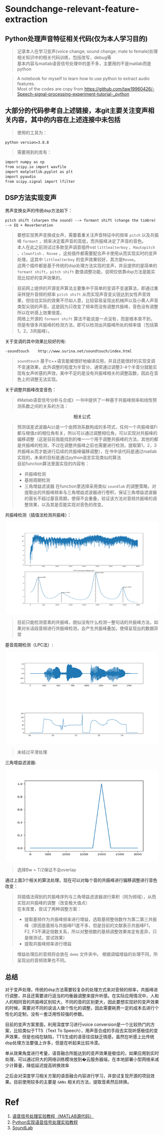 # Soundchange-relevant-feature-extraction
## Python处理声音特征相关代码(仅为本人学习目的)

>记录本人在学习变声(voice change; sound change; male to female)处理相关知识中的相关代码训练，包括改写，debug等  
>基本内容与matlab语音信号处理中的差不多，主要用的不是matlab而是python  


>A notebook for myself to learn how to use python to extract audio features.  
Most of the codes are copy from https://github.com/taw19960426/-Speech-signal-processing-experiment-tutorial-_python 

大部分的代码参考自上述链接，本git主要关注变声相关内容，其中的内容在上述连接中未包括
----

>使用的工具为：
```
python version=3.8.8
```
>需要用到的库有：  
  
```
import numpy as np
from scipy.io import wavfile
import matplotlib.pyplot as plt
import pyaudio
from scipy.signal import lfilter
```  

## DSP方法实现变声
男声变换女声的传统dsp方法如下：  
  
  ```
  pitch shift (sharpen the sound) --> formant shift (change the timbre) --> EQ + Reverberation 
  ```
  
>要想实现男声变换成女声，需要着重关注声音特征中的频率 `pitch` 以及共振峰 `formant` ，频率决定着声音的高低，而共振峰决定了声音的音色。  
本人在此之前测试过多款变声调音插件vst `littlealterboy` 、`Mautopitch` 、`clownfish` 、`Rovee` ，这些插件都需要配合声卡使用从而实现实时的变声处理，这其中 `littlealterboy` 的变声效果较好，其次是`Rovee`。  
这两个插件都是基于传统的dsp处理方法实现的变声，并且提供的是简单的 `formant shift`，`pitch shift` 数值调整功能，说明仅依靠dsp方法是能实现比较好的变声效果的。  
  
>目前网上提供的开源变声算法主要集中于简单的变调不变速算法，即通过重采样提升音频的频率 `pitch shift` 从而实现声音变尖锐达到女性声音效果，但往往实际的效果不尽如人意，比较容易呈现出机械声以及小黄人声音类型尖锐的声音。这是因为只改变了频率而没有调整共振峰，音色没有调整所以在听感上效果很差。  
网络上开源的 `formant shift` 算法不能说是一点没有，而是根本查不到，但是有很多共振峰的检测方法，即可以检测出共振峰所处的频率值（包括第1，2，3共振峰）。  
  
关于变调的其中效果比较好的有:    
```
-soundtouch    http://www.surina.net/soundtouch/index.html
``` 
> `soundtouch` 基于c++语言能被很好地编译应用，并且还能很好的实现变调不变速效果，此外调整的程度为半音分，通常通过调整3-4个半音分就能实现有女声听感的声效，美中不足的是没有共振峰相关的调整函数，因此在音色上的调整无法实现。  
>   
关于调整共振峰改变音色：  
>《Matlab语音信号分析与合成》一书中提供了一种基于共振峰频率和线性预测系数之间的关系的方法：  

<p align="center">相关公式</p>

>预测误差滤波器A(z)是一个由预测系数构成的多项式，任何一个共振峰值Fi都与根值zi的相位角有关，所以可以通过调整相位角，可以实现对共振峰的偏移调整（这是目前我能找到的唯一一个用于调整共振峰的方法，其他的都是共振峰的检测，不过在调整共振峰之前也需要进行检测，提取第1，2，3共振峰从而才能进行后续的共振峰偏移调整），在书中该代码是通过matlab实现的，未来的目标是通过python语言实现类似的算法  
>目前function算法里面实现的内容有：  
>* 共振峰检测
>* 基频周期检测
>* 三角增益滤波器
>在function里选择采用类似 `soundlab` 的调整策略，对提取出的共振峰频率与三角增益滤波器进行卷积，保证三角增益滤波器的窗长不超过基音周期，使得不会重叠，验证该方法对音频共振峰的调整效果，以及其是否能实现对音色的改变。  
  
共振峰检测（插值法检测共振峰）：  
<div align="center">
<img src=https://github.com/lxp999/Soundchange-relevant-feature-extraction/blob/main/function/img/formant_with_marks.png width="500" height = "300">
</div>  

> 目前只能检测音素的共振峰，貌似没有什么检测一整句话的共振峰方法，如果对长话段音频进行共振峰检测，会产生共振峰叠加，使得呈现出的数据异常

基音周期检测（LPC法）:  
<div align = "center">
<img src=https://github.com/lxp999/Soundchange-relevant-feature-extraction/blob/main/function/img/pitch_period.png width="500" height="300">  
</div>    

> 未经过平滑处理  

三角增益滤波器:
<div align = "center">
<img src=https://github.com/lxp999/Soundchange-relevant-feature-extraction/blob/main/function/img/TriangleFilter.png width="500" height="300">    
</div>  

> 选择Bw = T/2保证不会overlap
  
通过上面3个相关的算法处理，现在可以对每个音的共振峰进行偏移调整进行音色改变：  
> 将插值法得到的共振峰序列与三角增益滤波器进行乘积（同为频域），从而实现对共振峰的调整（改变极大值点）  
> 在本库里，尝试了两种调整方案：  
> * 提取基频作为共振峰频率进行增益，选取基频整倍数作为第二第三共振峰（原因是基频与共振峰F1差不多，但是目前的文献表示共振峰F1，F2, F3不满足倍数关系，所以对整倍数的基频调整效果肯定有差异，只是做测试，尝试效果）  
> * 提取共振峰频率进行增益  

> 增益处理后的音频将会放在 `demo` 文件夹中。
> 根据调幅增益的处理不同，所呈现出的音频效果也不同。


## 总结  
对于变声处理，传统的dsp方法需要较复杂的处理方式来对音频的频率，共振峰进行调整，并且还需要进行适当的均衡器调整来提升听感。在实际应用情况中，人和人的相同音的共振峰区别较大，不同的音的区别更大，因此要想实现好的变声效果的时候，需要对不同的说话人做个性化的调整，因此需要耗费一定的成本去进行个性化的定制，没有一套泛用性较强的参数。  
     
目前的变声方案里面，利用深度学习进行voice conversion是一个比较热门的方案，比较类似于TTS（Text To Speech），用声音合成的手段去实现听感极佳的变声效果，但是也纯在缺陷，TTS生成的语音往往缺乏情感，虽然在听感上比传统dsp处理方法要强上许多，但是在听起来比较冷漠。  

单从效果角度进行考量，语音融合所能达到的变声效果是极佳的，如果应用到实时处理，可以通过将大的网络训练模块放到�云服务器端，在本地部署小型网络来减少计算量，降低延迟提高转换效率  
  
之后会对深度学习相关方案的语音融合内容进行学习，并尝试复现开源的项目效果。目前使用较多的主要是 `GANs` 相关的方法，提取音素然后转换。  









# Ref
1. [语音信号处理实验教程（MATLAB源代码）](https://github.com/bastamon/sound_signal_process-matlab- "语音信号处理实验教程")  
2. [Python实现语音信号处理实验教程](https://github.com/taw19960426/-Speech-signal-processing-experiment-tutorial-_python "Python实现")
3. [SoundLab](https://github.com/matrixcascade/SoundLab "Soundlab")
